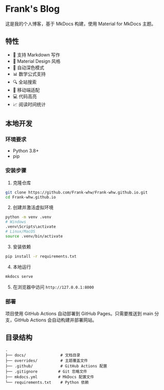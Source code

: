 # Frank's Blog

这是我的个人博客，基于 MkDocs 构建，使用 Material for MkDocs 主题。

## 特性

- 📝 支持 Markdown 写作
- 🎨 Material Design 风格
- 🌙 自动深色模式
- 📊 数学公式支持
- 🔍 全站搜索
- 📱 移动端适配
- 💻 代码高亮
- 📈 阅读时间统计

## 本地开发

### 环境要求

- Python 3.8+
- pip

### 安装步骤

1. 克隆仓库
```bash
git clone https://github.com/Frank-whw/Frank-whw.github.io.git
cd Frank-whw.github.io
```

2. 创建并激活虚拟环境
```bash
python -m venv .venv
# Windows
.venv\Scripts\activate
# Linux/MacOS
source .venv/bin/activate
```

3. 安装依赖
```bash
pip install -r requirements.txt
```

4. 本地运行
```bash
mkdocs serve
```

5. 在浏览器中访问 `http://127.0.0.1:8000`

### 部署

项目使用 GitHub Actions 自动部署到 GitHub Pages。只需要推送到 main 分支，GitHub Actions 会自动构建并部署网站。

## 目录结构

```
.
├── docs/               # 文档目录
├── overrides/          # 主题覆盖文件
├── .github/            # GitHub Actions 配置
├── .gitignore         # Git 忽略文件
├── mkdocs.yml         # MkDocs 配置文件
└── requirements.txt    # Python 依赖
```